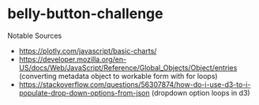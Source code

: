 # belly-button-challenge

Notable Sources 
- https://plotly.com/javascript/basic-charts/
- https://developer.mozilla.org/en-US/docs/Web/JavaScript/Reference/Global_Objects/Object/entries (converting metadata object to workable form with for loops)
- https://stackoverflow.com/questions/56307874/how-do-i-use-d3-to-i-populate-drop-down-options-from-json (dropdown option loops in d3)
